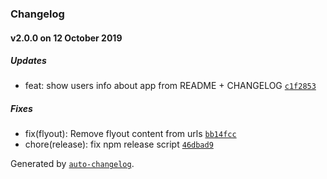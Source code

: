 ### Changelog

#### v2.0.0 on 12 October 2019

##### Updates

- feat: show users info about app from README + CHANGELOG [`c1f2853`](https://gitlab.com/eemp/elasticsearch-analysis-inspector/commit/c1f2853c045c1b1a64d0b7b00228d9c202b34bd0)

##### Fixes

- fix(flyout): Remove flyout content from urls [`bb14fcc`](https://gitlab.com/eemp/elasticsearch-analysis-inspector/commit/bb14fcc133b5bdaa8064282b7a199d13000ec52b)
- chore(release): fix npm release script [`46dbad9`](https://gitlab.com/eemp/elasticsearch-analysis-inspector/commit/46dbad91c76e40c148348b498e55e02f32df70b3)

Generated by [`auto-changelog`](https://github.com/CookPete/auto-changelog).
